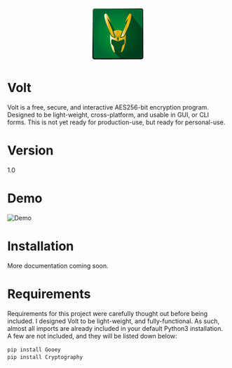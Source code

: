 <p align="center">
  <img width="128" height="128" src="/Icons/program_icon.png">
</p>



# Volt

Volt is a free, secure, and interactive AES256-bit encryption program. Designed to be light-weight, cross-platform, and usable in GUI, or CLI forms. This is not yet ready for production-use, but ready for personal-use.

# Version

1.0

# Demo

![Demo]()

# Installation

More documentation coming soon.

# Requirements

Requirements for this project were carefully thought out before being included. I designed Volt to be light-weight, and fully-functional.
As such, almost all imports are already included in your default Python3 installation. A few are not included, and they will be listed down below:

```Python
pip install Gooey
pip install Cryptography
```
